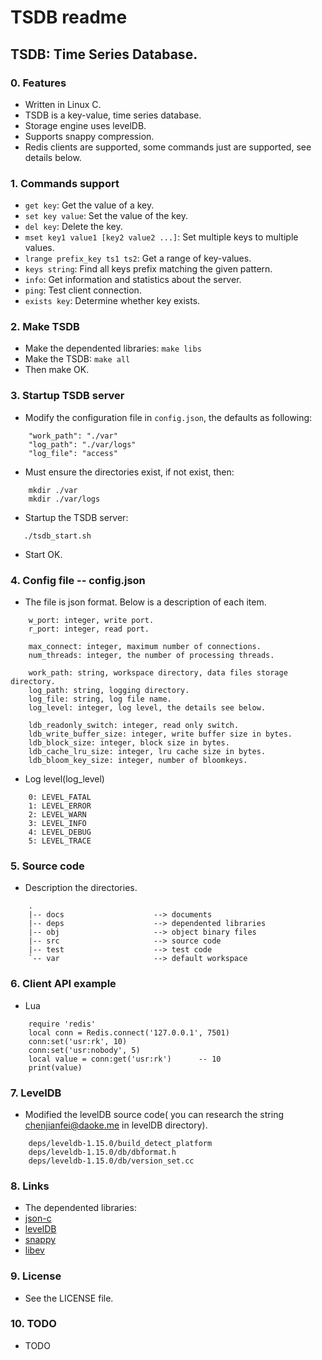 TSDB readme
=========================

TSDB: Time Series Database.
-------------------------

### 0. Features
* Written in Linux C.
* TSDB is a key-value, time series database.
* Storage engine uses levelDB.
* Supports snappy compression.
* Redis clients are supported, some commands just are supported, see details below.

### 1. Commands support
* `get key`: Get the value of a key.
* `set key value`: Set the value of the key.
* `del key`: Delete the key.
* `mset key1 value1 [key2 value2 ...]`: Set multiple keys to multiple values.
* `lrange prefix_key ts1 ts2`: Get a range of key-values.
* `keys string`: Find all keys prefix matching the given pattern.
* `info`: Get information and statistics about the server.
* `ping`: Test client connection.
* `exists key`: Determine whether key exists.

### 2. Make TSDB
* Make the dependented libraries:
    `make libs`
* Make the TSDB: 
    `make all`
* Then make OK.

### 3. Startup TSDB server
* Modify the configuration file in `config.json`, the defaults as following:
```
    "work_path": "./var"
    "log_path": "./var/logs"
    "log_file": "access"
```
* Must ensure the directories exist, if not exist, then:
```
    mkdir ./var
    mkdir ./var/logs
```
* Startup the TSDB server:
```
   ./tsdb_start.sh 
```
* Start OK.

### 4. Config file -- config.json
* The file is json format. Below is a description of each item.
```
    w_port: integer, write port.
    r_port: integer, read port.

    max_connect: integer, maximum number of connections.
    num_threads: integer, the number of processing threads.
    
    work_path: string, workspace directory, data files storage directory.
    log_path: string, logging directory.
    log_file: string, log file name.
    log_level: integer, log level, the details see below.
    
    ldb_readonly_switch: integer, read only switch.
    ldb_write_buffer_size: integer, write buffer size in bytes. 
    ldb_block_size: integer, block size in bytes.
    ldb_cache_lru_size: integer, lru cache size in bytes.
    ldb_bloom_key_size: integer, number of bloomkeys. 
```
* Log level(log_level)
```
    0: LEVEL_FATAL
    1: LEVEL_ERROR
    2: LEVEL_WARN
    3: LEVEL_INFO
    4: LEVEL_DEBUG
    5: LEVEL_TRACE
```
     
### 5. Source code
* Description the directories.
```
    .
    |-- docs                    --> documents
    |-- deps                    --> dependented libraries
    |-- obj                     --> object binary files
    |-- src                     --> source code
    |-- test                    --> test code
    `-- var                     --> default workspace

```

### 6. Client API example 
* Lua
```
    require 'redis'
    local conn = Redis.connect('127.0.0.1', 7501)
    conn:set('usr:rk', 10)
    conn:set('usr:nobody', 5)
    local value = conn:get('usr:rk')      -- 10
	print(value)
```

### 7. LevelDB 
* Modified the levelDB source code( you can research the string chenjianfei@daoke.me in levelDB directory).
```
    deps/leveldb-1.15.0/build_detect_platform
    deps/leveldb-1.15.0/db/dbformat.h
    deps/leveldb-1.15.0/db/version_set.cc
```

### 8. Links
* The dependented libraries:
* [json-c](https://github.com/json-c/json-c)
* [levelDB](http://code.google.com/p/leveldb/)
* [snappy]( http://code.google.com/p/snappy/downloads/detail?name=snappy-1.1.1.tar.gz)
* [libev](http://software.schmorp.de/pkg/libev.html)

### 9. License
* See the LICENSE file. 

### 10. TODO 
* TODO
